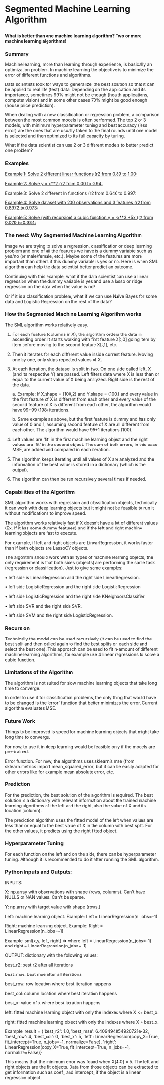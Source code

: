 # Segmented Machine Learning Algorithm<p>

__What is better than one machine learning algorithm? Two or more machine learning algorithms!__<p>

### Summary<p>
Machine learning, more than learning through experience, is basically an optimization problem. In machine learning the objective is to minimize the error of different functions and algorithms.<p>
Data scientists look for ways to ‘generalize’ the best solution so that it can be applied to real life (test) data.
Depending on the application and its importance, sometimes 99% might not be enough (health applications, computer vision) and in some other cases 70% might be good enough (house price prediction).<p>
When dealing with a new classification or regression problem, a comparison between the most common models is often performed. The top 2 or 3 models, with minimum hyperparameter tuning and best accuracy (less error) are the ones that are usually taken to the final rounds until one model is selected and then optimized to its full capacity by tuning.<p>
What if the data scientist can use 2 or 3 different models to better predict one problem?<p>

### Examples
[Example 1: Solve 2 different linear functions (r2 from 0.89 to 1.00:](../master/example1.pdf)<p>
[Example 2: Solve y = x**2 (r2 from 0.00 to 0.94:](../master/example2.pdf)<p>
[Example 3: Solve 2 different ln functions (r2 from 0.646 to 0.997:](../master/example3.pdf)<p>
[Example 4: Solve dataset with 200 observations and 3 features (r2 from 0.8972 to 0.973:](../master/example4.pdf)<p>
[Example 5: Solve (with recursion) a cubic function y = -x**3 +5x (r2 from 0.079 to 0.984:](../master/example5.pdf)<p><p>

### The need: Why Segmented Machine Learning Algorithm<p>
Image we are trying to solve a regression, classification or deep learning problem and one of all the features we have is a dummy variable such as yes/no (or male/female, etc.). Maybe some of the features are more important than others if this dummy variable is yes or no. Here is when SML algorithm can help the data scientist better predict an outcome.<p>
Continuing with this example, what if the data scientist can use a linear regression when the dummy variable is yes and use a lasso or ridge regression on the data when the value is no?<p>
Or if it is a classification problem, what if we can use Naïve Bayes for some data and Logistic Regression on the rest of the data?<p>

### How the Segmented Machine Learning Algorithm works<p>
The SML algorithm works relatively easy.<p>
1.	For each feature (columns in X), the algorithm orders the data in ascending order. It starts working with first feature X[:,0] going item by item before moving to the second feature X[:,1], etc.<p>
2.	Then it iterates for each different value inside current feature. Moving one by one, only skips repeated values of X.<p>
3.	At each iteration, the dataset is split in two. On one side called left, X (and its respective Y) are passed. Left filters data where X is less than or equal to the current value of X being analyzed. Right side is the rest of the data.<p>
a.	Example: If X.shape = (100,2) and Y.shape = (100,) and every value in the first feature of X is different from each other and every value of the second feature of X is different from each other, the algorithm would have 99+99 (198) iterations.<p>
b.	Same example as above, but the first feature is dummy and has only value of 0 and 1, assuming second feature of X are all different from each other. The algorithm would have 99+1 iterations (100). <p>
4.	Left values are ‘fit’ in the first machine learning object and the right values are ‘fit’ in the second object. The sum of both errors, in this case MSE, are added and compared in each iteration.<p>
5.	The algorithm keeps iterating until all values of X are analyzed and the information of the best value is stored in a dictionary (which is the output).<p>
6.	The algorithm can then be run recursively several times if needed.<p>

### Capabilities of the Algorithm<p>
SML algorithm works with regression and classification objects, technically it can work with deep learning objects but it might not be feasible to run it without modifications to improve speed.<p>
The algorithm works relatively fast if X doesn’t have a lot of different values (Ex. If it has some dummy features) and if the left and right machine learning objects are fast to execute.<p>
For example, if left and right objects are LinearRegression, it works faster than if both objects are LassoCV objects.<p>

The algorithm should work with all types of machine learning objects, the only requirement is that both sides (objects) are performing the same task (regression or classification). Just to give some examples:<p>
•	left side is LinearRegression and the right side LinearRegression.<p>
•	left side LogisticRegression and the right side LogisticRegression.<p>
•	left side LogisticRegression and the right side KNeighborsClassifier<p>
•	left side SVR and the right side SVR.<p>
•	left side SVM and the right side LogisticRegression.<p>

### Recursion<p>
Technically the model can be used recursively (it can be used to find the best split and then called again to find the best splits on each side and select the best one). This approach can be used to fit n-amount of different machine learning algorithms, for example use 4 linear regressions to solve a cubic function.<p>

### Limitations of the Algorithm<p>
The algorithm is not suited for slow machine learning objects that take long time to converge.<p>
In order to use it for classification problems, the only thing that would have to be changed is the ‘error’ function that better minimizes the error. Current algorithm evaluates MSE.<p>

### Future Work<p>
Things to be improved is speed for machine learning objects that might take long time to converge.<p>
For now, to use it in deep learning would be feasible only if the models are pre-trained.<p>
Error function. For now, the algorithms uses sklearn’s mse (from sklearn.metrics import mean_squared_error) but it can be easily adapted for other errors like for example mean absolute error, etc.<p>

### Prediction<p>
For the prediction, the best solution of the algorithm is required. The best solution is a dictionary with relevant information about the trained machine learning algorithms of the left and the right, also the value of X and its location (column).<p>
The prediction algorithm uses the fitted model of the left when values are less than or equal to the best value of X in the column with best split. For the other values, it predicts using the right fitted object.<p>

### Hyperparameter Tuning<p>
For each function on the left and on the side, there can be hyperparameter tuning. Although it is recommended to do it after running the SML algorithm.<p>

### Python Inputs and Outputs:<p>
INPUTS: <p>
	X: np.array with observations with shape (rows, columns). Can’t have NULLS or NAN values. Can’t be sparse.<p>
	Y: np.array with target value with shape (rows,)<p>
	Left: machine learning object. Example: Left = LinearRegression(n_jobs=-1)<p>
	Right: machine learning object. Example: Right = LinearRegression(n_jobs=-1)<p>
	Example: sml(x,y, left, right) => where left = LinearRegression(n_jobs=-1) and right = LinearRegression(n_jobs=-1)<p>

OUTPUT: dictionary with the following values:<p>
	best_r2: best r2 after all iterations<p>
	best_mse: best mse after all iterations<p>
	best_row: row location where best iteration happens<p>
	best_col: column location where best iteration happens<p>
	best_x: value of x where best iteration happens<p>
	left: fitted machine learning object with only the indexes where X <= best_x.<p>
	right: fitted machine learning object with only the indexes where X > best_x.<p>
Example: result = {'best_r2': 1.0, 'best_mse': 6.409494854920721e-32, 'best_row': 4, 'best_col': 0, 'best_x': 5, 'left': LinearRegression(copy_X=True, fit_intercept=True, n_jobs=-1, normalize=False), 'right': LinearRegression(copy_X=True, fit_intercept=True, n_jobs=-1, normalize=False)}<p>
This means that the minimum error was found when X[4:0] = 5. The left and right objects are the fit objects. Data from those objects can be extracted to get information such as coef_ and intercept_ if the object is a linear regression object.<p>
